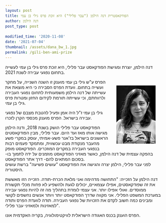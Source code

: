```yaml
---
layout: post
title: הפודקאסטרית דנה הילמן ("עבר פלילי") היא זוכת פרס גילי בן עמי 
author: דנה הילמן
post_type: post

modified_time: '2020-11-08'
date: '2021-07-04'
thumbnail: /assets/dana_bw_1.jpg
permalink: /gili-ben-ami-prize
---
```


דנה הילמן, יוצרת ומגישת הפודקאסט עבר פלילי, היא זוכת פרס גילי בן עמי לעשייה בתחום נפגעי עבירה לשנת 2021.

<img src="assets/dana_bw_1.jpg" style="float:right; width:25%; margin:20px;"/>

הפרס ע"ש גילי בן עמי מוענק זו השנה השנייה, על מחקר ועשייה בתחום. וועדת הפרס הסבירה כי היא מוצאת את עשייתה של דנה הילמן משמעותית לתחום נפגעי העבירה ולרווחתם, וכי עשייתה תורמת לקידום החזון ומטרות פרס גילי בן עמי.     

גילי בן עמי ז"ל היה אמן ופעיל להטבת מצבם של נפגעי עבירה בישראל. הפרס מוענק מכספי הקרן לזכרו.     

הפודקאסט עבר פלילי הושק בשנת 2018, ודנה הילמן מגישה אותו מאז ועד היום. עבר פלילי, מבין הפודקאסטים הראשונים בישראל בז'אנר פשע-אמיתי, עוסק במקרי פשע מהעבר מנקודת מבט עכשווית, ומתמקד פעמים רבות בנפגעי העבירה במקרים המוזכרים. הפודקאסט מופק בהפקה עצמית של דנה הילמן, כאשר מאזיני הפודקאסט מוזמנים על ידה לתמוך בו- בסכום המתאים להם- דרך אתר הפודקאסט.    
לפני עבר פלילי, הילמן יצרה והגישה את הפודקאסט "עושים פשיעה" ברשת עושים היסטוריה.    


דנה הילמן על הזכייה: "התחושה מדהימה ואני מלאת הכרת-תודה. הזכייה הזו מאששת את זה שפודקאסטים, אפילו עצמאיים, יכולים לגעת ולהשפיע לא פחות מכלי תקשורת ממוסדים. ואולי אפילו יותר. אני עצמי לומדת בתהליך מה זה להיות נפגעי עבירה במערכת המשפט הפלילי. אני מקווה שדרך הפודקאסט יותר ויותר אנשים נחשפים לקושי ומבינים כמה חשוב לקדם את הזכויות של נפגעי העבירה. תודה לוועדת הפרס ותודה למאזינות ולמאזיני עבר פלילי".   


הפרס הוענק בכנס האגודה הישראלית לוויקטימולוגיה, בקריה האקדמית אונו.   

